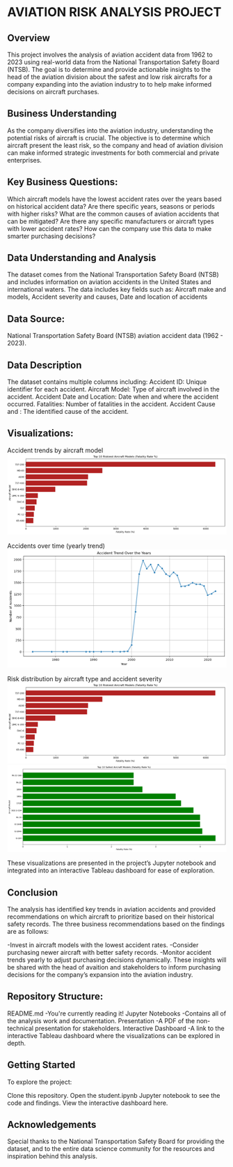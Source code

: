 # **AVIATION RISK ANALYSIS PROJECT**

## **Overview**
This project involves the analysis of aviation accident data from 1962 to 2023 using real-world data from the National Transportation Safety Board (NTSB). The goal is to determine and provide actionable insights to the head of the aviation division about the safest and low risk aircrafts for a company expanding into the aviation industry to to help make informed decisions on aircraft purchases.

## **Business Understanding**
As the company diversifies into the aviation industry, understanding the potential risks of aircraft is crucial. The objective is to determine which aircraft present the least risk, so the company and head of aviation division can make informed strategic investments for both commercial and private enterprises.

## **Key Business Questions:**
Which aircraft models have the lowest accident rates over the years based on historical accident data?
Are there specific years, seasons or periods with higher risks?
What are the common causes of aviation accidents that can be mitigated?
Are there any specific manufacturers or aircraft types with lower accident rates?
How can the company use this data to make smarter purchasing decisions?

## **Data Understanding and Analysis**
The dataset comes from the National Transportation Safety Board (NTSB) and includes information on aviation accidents in the United States and international waters. The data includes key fields such as: Aircraft make and models, Accident severity and causes, Date and location of accidents

## **Data Source:**
National Transportation Safety Board (NTSB) aviation accident data (1962 - 2023).

## **Data Description**
The dataset contains multiple columns including:
Accident ID: Unique identifier for each accident.
Aircraft Model: Type of aircraft involved in the accident.
Accident Date and Location: Date when and where the accident occurred.
Fatalities: Number of fatalities in the accident.
Accident Cause and : The identified cause of the accident.

## **Visualizations:**
Accident trends by aircraft model
![alt text](image-1.png)

Accidents over time (yearly trend)
![alt text](image-3.png)

Risk distribution by aircraft type and accident severity
![alt text](image-4.png)
![alt text](image-5.png)

These visualizations are presented in the project’s Jupyter notebook and integrated into an interactive Tableau dashboard for ease of exploration.

## **Conclusion**
The analysis has identified key trends in aviation accidents and provided recommendations on which aircraft to prioritize based on their historical safety records. The three business recommendations based on the findings are as follows:

-Invest in aircraft models with the lowest accident rates.
-Consider purchasing newer aircraft with better safety records.
-Monitor accident trends yearly to adjust purchasing decisions dynamically.
These insights will be shared with the head of avaition and stakeholders to inform purchasing decisions for the company’s expansion into the aviation industry.

## **Repository Structure:**
README.md 
-You're currently reading it!
Jupyter Notebooks 
-Contains all of the analysis work and documentation.
Presentation 
-A PDF of the non-technical presentation for stakeholders.
Interactive Dashboard 
-A link to the interactive Tableau dashboard where the visualizations can be explored in depth.

## **Getting Started**
To explore the project:

Clone this repository.
Open the student.ipynb Jupyter notebook to see the code and findings.
View the interactive dashboard here.

## **Acknowledgements**
Special thanks to the National Transportation Safety Board for providing the dataset, and to the entire data science community for the resources and inspiration behind this analysis.
